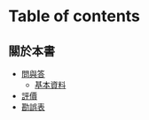 # Table of contents

## 關於本書

* [問與答](README.md)
  * [基本資料](guan-yu-ben-shu/news/intro.md)
* [評價](guan-yu-ben-shu/comment.md)
* [勘誤表](guan-yu-ben-shu/page-1.md)

